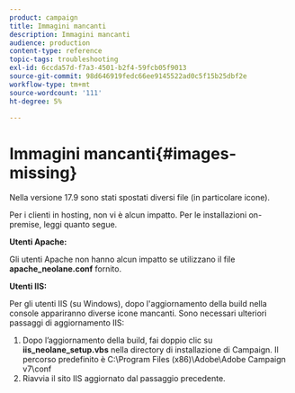 ```yaml
---
product: campaign
title: Immagini mancanti
description: Immagini mancanti
audience: production
content-type: reference
topic-tags: troubleshooting
exl-id: 6ccda57d-f7a3-4501-b2f4-59fcb05f9013
source-git-commit: 98d646919fedc66ee9145522ad0c5f15b25dbf2e
workflow-type: tm+mt
source-wordcount: '111'
ht-degree: 5%

---
```


# Immagini mancanti{#images-missing}

Nella versione 17.9 sono stati spostati diversi file (in particolare icone).

Per i clienti in hosting, non vi è alcun impatto. Per le installazioni on-premise, leggi quanto segue.

**Utenti Apache:**

Gli utenti Apache non hanno alcun impatto se utilizzano il file **apache_neolane.conf** fornito.

**Utenti IIS:**

Per gli utenti IIS (su Windows), dopo l&#39;aggiornamento della build nella console appariranno diverse icone mancanti. Sono necessari ulteriori passaggi di aggiornamento IIS:

1. Dopo l’aggiornamento della build, fai doppio clic su **iis_neolane_setup.vbs** nella directory di installazione di Campaign. Il percorso predefinito è C:\Program Files (x86)\Adobe\Adobe Campaign v7\conf
1. Riavvia il sito IIS aggiornato dal passaggio precedente.
